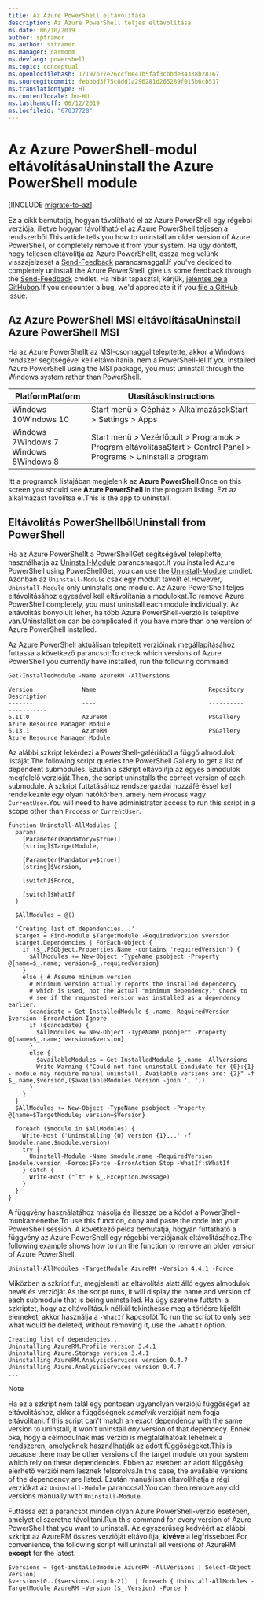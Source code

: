 ```yaml
---
title: Az Azure PowerShell eltávolítása
description: Az Azure PowerShell teljes eltávolítása
ms.date: 06/10/2019
author: sptramer
ms.author: sttramer
ms.manager: carmonm
ms.devlang: powershell
ms.topic: conceptual
ms.openlocfilehash: 17197b77e26ccf0e41b5faf3cbbde34338b28167
ms.sourcegitcommit: febbbd3f75c8dd1a296281d265289f015b6cb537
ms.translationtype: HT
ms.contentlocale: hu-HU
ms.lasthandoff: 06/12/2019
ms.locfileid: "67037728"
---
```

# <a name="uninstall-the-azure-powershell-module"></a><span data-ttu-id="4841a-103">Az Azure PowerShell-modul eltávolítása</span><span class="sxs-lookup"><span data-stu-id="4841a-103">Uninstall the Azure PowerShell module</span></span>

[!INCLUDE [migrate-to-az](../includes/migrate-to-az.md)]

<span data-ttu-id="4841a-104">Ez a cikk bemutatja, hogyan távolítható el az Azure PowerShell egy régebbi verziója, illetve hogyan távolítható el az Azure PowerShell teljesen a rendszerből.</span><span class="sxs-lookup"><span data-stu-id="4841a-104">This article tells you how to uninstall an older version of Azure PowerShell, or completely remove it from your system.</span></span> <span data-ttu-id="4841a-105">Ha úgy döntött, hogy teljesen eltávolítja az Azure PowerShellt, ossza meg velünk visszajelzését a [Send-Feedback](/powershell/module/azurerm.profile/send-feedback) parancsmaggal.</span><span class="sxs-lookup"><span data-stu-id="4841a-105">If you've decided to completely uninstall the Azure PowerShell, give us some feedback through the [Send-Feedback](/powershell/module/azurerm.profile/send-feedback) cmdlet.</span></span>
<span data-ttu-id="4841a-106">Ha hibát tapasztal, kérjük, [jelentse be a GitHubon](https://github.com/azure/azure-powershell/issues).</span><span class="sxs-lookup"><span data-stu-id="4841a-106">If you encounter a bug, we'd appreciate it if you [file a GitHub issue](https://github.com/azure/azure-powershell/issues).</span></span>


## <a name="uninstall-azure-powershell-msi"></a><span data-ttu-id="4841a-107">Az Azure PowerShell MSI eltávolítása</span><span class="sxs-lookup"><span data-stu-id="4841a-107">Uninstall Azure PowerShell MSI</span></span>

<span data-ttu-id="4841a-108">Ha az Azure PowerShellt az MSI-csomaggal telepítette, akkor a Windows rendszer segítségével kell eltávolítania, nem a PowerShell-lel.</span><span class="sxs-lookup"><span data-stu-id="4841a-108">If you installed Azure PowerShell using the MSI package, you must uninstall through the Windows system rather than PowerShell.</span></span>

| <span data-ttu-id="4841a-109">Platform</span><span class="sxs-lookup"><span data-stu-id="4841a-109">Platform</span></span> | <span data-ttu-id="4841a-110">Utasítások</span><span class="sxs-lookup"><span data-stu-id="4841a-110">Instructions</span></span> |
|----------|--------------|
| <span data-ttu-id="4841a-111">Windows 10</span><span class="sxs-lookup"><span data-stu-id="4841a-111">Windows 10</span></span> | <span data-ttu-id="4841a-112">Start menü > Gépház > Alkalmazások</span><span class="sxs-lookup"><span data-stu-id="4841a-112">Start > Settings > Apps</span></span> |
| <span data-ttu-id="4841a-113">Windows 7</span><span class="sxs-lookup"><span data-stu-id="4841a-113">Windows 7</span></span> </br><span data-ttu-id="4841a-114">Windows 8</span><span class="sxs-lookup"><span data-stu-id="4841a-114">Windows 8</span></span> | <span data-ttu-id="4841a-115">Start menü > Vezérlőpult > Programok > Program eltávolítása</span><span class="sxs-lookup"><span data-stu-id="4841a-115">Start > Control Panel > Programs > Uninstall a program</span></span> |

<span data-ttu-id="4841a-116">Itt a programok listájában megjelenik az __Azure PowerShell__.</span><span class="sxs-lookup"><span data-stu-id="4841a-116">Once on this screen you should see __Azure PowerShell__ in the program listing.</span></span> <span data-ttu-id="4841a-117">Ezt az alkalmazást távolítsa el.</span><span class="sxs-lookup"><span data-stu-id="4841a-117">This is the app to uninstall.</span></span>

## <a name="uninstall-from-powershell"></a><span data-ttu-id="4841a-118">Eltávolítás PowerShellből</span><span class="sxs-lookup"><span data-stu-id="4841a-118">Uninstall from PowerShell</span></span>

<span data-ttu-id="4841a-119">Ha az Azure PowerShellt a PowerShellGet segítségével telepítette, használhatja az [Uninstall-Module](/powershell/module/powershellget/uninstall-module) parancsmagot.</span><span class="sxs-lookup"><span data-stu-id="4841a-119">If you installed Azure PowerShell using PowerShellGet, you can use the [Uninstall-Module](/powershell/module/powershellget/uninstall-module) cmdlet.</span></span> <span data-ttu-id="4841a-120">Azonban az `Uninstall-Module` csak egy modult távolít el.</span><span class="sxs-lookup"><span data-stu-id="4841a-120">However, `Uninstall-Module` only uninstalls one module.</span></span> <span data-ttu-id="4841a-121">Az Azure PowerShell teljes eltávolításához egyesével kell eltávolítania a modulokat.</span><span class="sxs-lookup"><span data-stu-id="4841a-121">To remove Azure PowerShell completely, you must uninstall each module individually.</span></span> <span data-ttu-id="4841a-122">Az eltávolítás bonyolult lehet, ha több Azure PowerShell-verzió is telepítve van.</span><span class="sxs-lookup"><span data-stu-id="4841a-122">Uninstallation can be complicated if you have more than one version of Azure PowerShell installed.</span></span>

<span data-ttu-id="4841a-123">Az Azure PowerShell aktuálisan telepített verzióinak megállapításához futtassa a következő parancsot:</span><span class="sxs-lookup"><span data-stu-id="4841a-123">To check which versions of Azure PowerShell you currently have installed, run the following command:</span></span>

```powershell-interactive
Get-InstalledModule -Name AzureRM -AllVersions
```

```output
Version              Name                                Repository           Description
-------              ----                                ----------           -----------
6.11.0               AzureRM                             PSGallery            Azure Resource Manager Module
6.13.1               AzureRM                             PSGallery            Azure Resource Manager Module
```

<span data-ttu-id="4841a-124">Az alábbi szkript lekérdezi a PowerShell-galériából a függő almodulok listáját.</span><span class="sxs-lookup"><span data-stu-id="4841a-124">The following script queries the PowerShell Gallery to get a list of dependent submodules.</span></span> <span data-ttu-id="4841a-125">Ezután a szkript eltávolítja az egyes almodulok megfelelő verzióját.</span><span class="sxs-lookup"><span data-stu-id="4841a-125">Then, the script uninstalls the correct version of each submodule.</span></span> <span data-ttu-id="4841a-126">A szkript futtatásához rendszergazdai hozzáféréssel kell rendelkeznie egy olyan hatókörben, amely nem `Process` vagy `CurrentUser`.</span><span class="sxs-lookup"><span data-stu-id="4841a-126">You will need to have administrator access to run this script in a scope other than `Process` or `CurrentUser`.</span></span>

```powershell-interactive
function Uninstall-AllModules {
  param(
    [Parameter(Mandatory=$true)]
    [string]$TargetModule,

    [Parameter(Mandatory=$true)]
    [string]$Version,

    [switch]$Force,

    [switch]$WhatIf
  )
  
  $AllModules = @()
  
  'Creating list of dependencies...'
  $target = Find-Module $TargetModule -RequiredVersion $version
  $target.Dependencies | ForEach-Object {
    if ($_.PSObject.Properties.Name -contains 'requiredVersion') {
      $AllModules += New-Object -TypeName psobject -Property @{name=$_.name; version=$_.requiredVersion}
    }
    else { # Assume minimum version
      # Minimum version actually reports the installed dependency
      # which is used, not the actual "minimum dependency." Check to
      # see if the requested version was installed as a dependency earlier.
      $candidate = Get-InstalledModule $_.name -RequiredVersion $version -ErrorAction Ignore
      if ($candidate) {
        $AllModules += New-Object -TypeName psobject -Property @{name=$_.name; version=$version}
      }
      else {
        $availableModules = Get-InstalledModule $_.name -AllVersions
        Write-Warning ("Could not find uninstall candidate for {0}:{1} - module may require manual uninstall. Available versions are: {2}" -f $_.name,$version,($availableModules.Version -join ', '))
      }
    }
  }
  $AllModules += New-Object -TypeName psobject -Property @{name=$TargetModule; version=$Version}

  foreach ($module in $AllModules) {
    Write-Host ('Uninstalling {0} version {1}...' -f $module.name,$module.version)
    try {
      Uninstall-Module -Name $module.name -RequiredVersion $module.version -Force:$Force -ErrorAction Stop -WhatIf:$WhatIf
    } catch {
      Write-Host ("`t" + $_.Exception.Message)
    }
  }
}
```

<span data-ttu-id="4841a-127">A függvény használatához másolja és illessze be a kódot a PowerShell-munkamenetbe.</span><span class="sxs-lookup"><span data-stu-id="4841a-127">To use this function, copy and paste the code into your PowerShell session.</span></span> <span data-ttu-id="4841a-128">A következő példa bemutatja, hogyan futtatható a függvény az Azure PowerShell egy régebbi verziójának eltávolításához.</span><span class="sxs-lookup"><span data-stu-id="4841a-128">The following example shows how to run the function to remove an older version of Azure PowerShell.</span></span>

```powershell-interactive
Uninstall-AllModules -TargetModule AzureRM -Version 4.4.1 -Force
```

<span data-ttu-id="4841a-129">Miközben a szkript fut, megjeleníti az eltávolítás alatt álló egyes almodulok nevét és verzióját.</span><span class="sxs-lookup"><span data-stu-id="4841a-129">As the script runs, it will display the name and version of each submodule that is being uninstalled.</span></span> <span data-ttu-id="4841a-130">Ha úgy szeretné futtatni a szkriptet, hogy az eltávolításuk nélkül tekinthesse meg a törlésre kijelölt elemeket, akkor használja a `-WhatIf` kapcsolót.</span><span class="sxs-lookup"><span data-stu-id="4841a-130">To run the script to only see what would be deleted, without removing it, use the `-WhatIf` option.</span></span>

```output
Creating list of dependencies...
Uninstalling AzureRM.Profile version 3.4.1
Uninstalling Azure.Storage version 3.4.1
Uninstalling AzureRM.AnalysisServices version 0.4.7
Uninstalling Azure.AnalysisServices version 0.4.7
...
```

> [!NOTE]
> <span data-ttu-id="4841a-131">Ha ez a szkript nem talál egy pontosan ugyanolyan verziójú függőséget az eltávolításhoz, akkor a függőségnek _semelyik_ verzióját nem fogja eltávolítani.</span><span class="sxs-lookup"><span data-stu-id="4841a-131">If this script can't match an exact dependency with the same version to uninstall, it won't uninstall _any_ version of that dependecy.</span></span> <span data-ttu-id="4841a-132">Ennek oka, hogy a célmodulnak más verziói is megtalálhatóak lehetnek a rendszeren, amelyeknek használhatják az adott függőségeket.</span><span class="sxs-lookup"><span data-stu-id="4841a-132">This is because there may be other versions of the target module on your system which rely on these dependencies.</span></span> <span data-ttu-id="4841a-133">Ebben az esetben az adott függőség elérhető verziói nem lesznek felsorolva.</span><span class="sxs-lookup"><span data-stu-id="4841a-133">In this case, the available versions of the dependency are listed.</span></span>
> <span data-ttu-id="4841a-134">Ezután manuálisan eltávolíthatja a régi verziókat az `Uninstall-Module` paranccsal.</span><span class="sxs-lookup"><span data-stu-id="4841a-134">You can then remove any old versions manually with `Uninstall-Module`.</span></span>


<span data-ttu-id="4841a-135">Futtassa ezt a parancsot minden olyan Azure PowerShell-verzió esetében, amelyet el szeretne távolítani.</span><span class="sxs-lookup"><span data-stu-id="4841a-135">Run this command for every version of Azure PowerShell that you want to uninstall.</span></span> <span data-ttu-id="4841a-136">Az egyszerűség kedvéért az alábbi szkript az AzureRM összes verzióját eltávolítja, __kivéve__ a legfrissebbet.</span><span class="sxs-lookup"><span data-stu-id="4841a-136">For convenience, the following script will uninstall all versions of AzureRM __except__ for the latest.</span></span>

```powershell-interactive
$versions = (get-installedmodule AzureRM -AllVersions | Select-Object Version)
$versions[0..($versions.Length-2)]  | foreach { Uninstall-AllModules -TargetModule AzureRM -Version ($_.Version) -Force }
```
